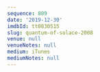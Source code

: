 ```yaml
---
sequence: 809
date: '2019-12-30'
imdbId: tt0830515
slug: quantum-of-solace-2008
venue: null
venueNotes: null
medium: iTunes
mediumNotes: null
---
```


